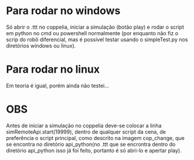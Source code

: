 # Para rodar no windows

Só abrir o .ttt no coppelia, iniciar a simulação (botão play) e rodar o script em python 
no cmd ou powershell normalmente (por enquanto não fiz o scrip do robô diferencial, mas é possível testar usando 
o simpleTest.py nos diretórios windows ou linux).

# Para rodar no linux

Em teoria é igual, porém ainda não testei...

# OBS

Antes de iniciar a simulação no coppelia deve-se colocar a linha simRemoteApi.start(19999), dentro de qualquer 
script da cena, de preferência o script principal, como descrito na imagem cop_change, que se encontra no diretório 
api_python(no .ttt que se encrontra dentro do diretório api_python isso já foi feito, portanto é  só abri-lo e apertar 
play).
